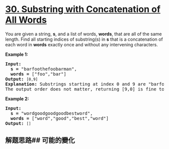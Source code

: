 # [30. Substring with Concatenation of All Words](https://leetcode-cn.com/problems/substring-with-concatenation-of-all-words/)
You are given a string, **s**, and a list of words, **words**, that are all of the same length. Find all starting indices of substring(s) in **s** that is a concatenation of each word in **words** exactly once and without any intervening characters.



**Example 1:**


<pre><strong>Input:
  s =</strong> &#34;barfoothefoobarman&#34;,
<strong>  words = </strong>[&#34;foo&#34;,&#34;bar&#34;]
<strong>Output:</strong> <code>[0,9]</code>
<strong>Explanation:</strong> Substrings starting at index 0 and 9 are &#34;barfoo&#34; and &#34;foobar&#34; respectively.
The output order does not matter, returning [9,0] is fine too.
</pre>

**Example 2:**


<pre><strong>Input:
  s =</strong> &#34;wordgoodgoodgoodbestword&#34;,
<strong>  words = </strong>[&#34;word&#34;,&#34;good&#34;,&#34;best&#34;,&#34;word&#34;]
<strong>Output:</strong> <code>[]</code>
</pre>

## 解题思路## 可能的變化